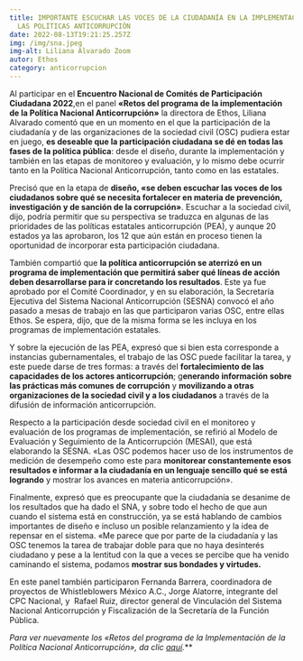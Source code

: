 ```yaml
---
title: IMPORTANTE ESCUCHAR LAS VOCES DE LA CIUDADANÍA EN LA IMPLEMENTACIÓN DE
  LAS POLÍTICAS ANTICORRUPCIÓN
date: 2022-08-13T19:21:25.257Z
img: /img/sna.jpeg
img-alt: Liliana Alvarado Zoom
autor: Ethos
category: anticorrupcion
---
```

<!--StartFragment-->

Al participar en el **Encuentro Nacional de Comités de Participación Ciudadana 2022**,en el panel **«Retos del programa de la implementación de la Política Nacional Anticorrupción»** la directora de Ethos, Liliana Alvarado comentó que en un momento en el que la participación de la ciudadanía y de las organizaciones de la sociedad civil (OSC) pudiera estar en juego, **es deseable que la participación ciudadana se dé en todas las fases de la política pública**: desde el diseño, durante la implementación y también en las etapas de monitoreo y evaluación, y lo mismo debe ocurrir tanto en la Política Nacional Anticorrupción, tanto como en las estatales.

Precisó que en la etapa de **diseño, «se deben escuchar las voces de los ciudadanos sobre qué se necesita fortalecer en materia de prevención, investigación y de sanción de la corrupción»**. Escuchar a la sociedad civil, dijo, podría permitir que su perspectiva se traduzca en algunas de las prioridades de las políticas estatales anticorrupción (PEA), y aunque 20 estados ya las aprobaron, los 12 que aún están en proceso tienen la oportunidad de incorporar esta participación ciudadana.

También compartió que **la política anticorrupción se aterrizó en un programa de implementación que permitirá saber qué líneas de acción deben desarrollarse para ir concretando los resultados**. Este ya fue aprobado por el Comité Coordinador, y en su elaboración, la Secretaría Ejecutiva del Sistema Nacional Anticorrupción (SESNA) convocó el año pasado a mesas de trabajo en las que participaron varias OSC, entre ellas Ethos. Se espera, dijo, que de la misma forma se les incluya en los programas de implementación estatales.

Y sobre la ejecución de las PEA, expresó que si bien esta corresponde a instancias gubernamentales, el trabajo de las OSC puede facilitar la tarea, y este puede darse de tres formas: a través del **fortalecimiento de las capacidades de los actores anticorrupción**; g**enerando información sobre las prácticas más comunes de corrupción** y **movilizando a otras organizaciones de la sociedad civil y a los ciudadanos** a través de la difusión de información anticorrupción.

Respecto a la participación desde sociedad civil en el monitoreo y evaluación de los programas de implementación, se refirió al Modelo de Evaluación y Seguimiento de la Anticorrupción (MESAI), que está elaborando la SESNA. «Las OSC podemos hacer uso de los instrumentos de medición de desempeño como este para **monitorear constantemente esos resultados e informar a la ciudadanía en un lenguaje sencillo qué se está logrando** y mostrar los avances en materia anticorrupción».

Finalmente, expresó que es preocupante que la ciudadanía se desanime de los resultados que ha dado el SNA, y sobre todo el hecho de que aun cuando el sistema está en construcción, ya se está hablando de cambios importantes de diseño e incluso un posible relanzamiento y la idea de repensar en el sistema. «Me parece que por parte de la ciudadanía y las OSC tenemos la tarea de trabajar doble para que no haya desinterés ciudadano y pese a la lentitud con la que a veces se percibe que ha venido caminando el sistema, podamos **mostrar sus bondades y virtudes.**

En este panel también participaron Fernanda Barrera, coordinadora de proyectos de Whistleblowers México A.C., Jorge Alatorre, integrante del CPC Nacional, y  Rafael Ruiz, director general de Vinculación del Sistema Nacional Anticorrupción y Fiscalización de la Secretaría de la Función Pública.

***Para ver nuevamente los* «Retos del programa de la Implementación de la Política Nacional Anticorrupción»*, da clic [aquí](https://www.facebook.com/watch/live/?ref=watch_permalink&v=668962244455874).*** 

<!--EndFragment-->